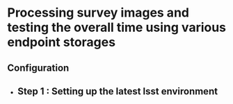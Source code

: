 # Processing survey images and testing the overall time using various endpoint storages
## Configuration
- **Step 1 :** Setting up the latest lsst environment
  - 

